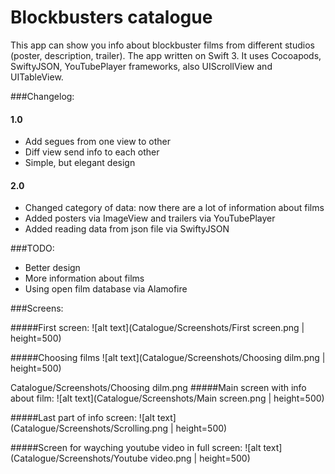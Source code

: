 # Blockbusters catalogue

This app can show you info about blockbuster films from different studios (poster, description, trailer).
The app written on Swift 3. It uses Cocoapods, SwiftyJSON, YouTubePlayer frameworks, also UIScrollView and UITableView.

###Changelog:
#### 1.0
* Add segues from one view to other
* Diff view send info to each other
* Simple, but elegant design

#### 2.0
* Changed category of data: now there are a lot of information about films
* Added posters via ImageView and trailers via YouTubePlayer
* Added reading data from json file via SwiftyJSON

###TODO:
* Better design
* More information about films
* Using open film database via Alamofire

###Screens:

#####First screen: 
![alt text](Catalogue/Screenshots/First screen.png | height=500)

#####Choosing films 
![alt text](Catalogue/Screenshots/Choosing dilm.png | height=500)

Catalogue/Screenshots/Choosing dilm.png
#####Main screen with info about film: 
![alt text](Catalogue/Screenshots/Main screen.png | height=500)

#####Last part of info screen: 
![alt text](Catalogue/Screenshots/Scrolling.png | height=500)

#####Screen for wayching youtube video in full screen: 
![alt text](Catalogue/Screenshots/Youtube video.png | height=500)
